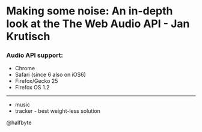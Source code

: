 Making some noise: An in-depth look at the The Web Audio API - Jan Krutisch
===========================================================================

### Audio API support:
- Chrome
- Safari (since 6 also on iOS6)
- Firefox/Gecko 25
- Firefox OS 1.2

---
+ music
+ tracker - best weight-less solution

@halfbyte
